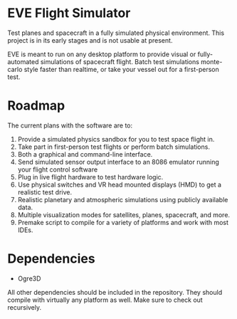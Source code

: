 EVE Flight Simulator
====================

Test planes and spacecraft in a fully simulated physical environment. This project is in its early stages and is not usable at present.

EVE is meant to run on any desktop platform to provide visual or fully-automated simulations of spacecraft flight. Batch test simulations monte-carlo style faster than realtime, or take your vessel out for a first-person test.

# Roadmap

The current plans with the software are to:
1. Provide a simulated physics sandbox for you to test space flight in.
2. Take part in first-person test flights or perform batch simulations.
3. Both a graphical and command-line interface.
4. Send simulated sensor output interface to an 8086 emulator running your flight control software
5. Plug in live flight hardware to test hardware logic.
6. Use physical switches and VR head mounted displays (HMD) to get a realistic test drive.
7. Realistic planetary and atmospheric simulations using publicly available data.
8. Multiple visualization modes for satellites, planes, spacecraft, and more.
9. Premake script to compile for a variety of platforms and work with most IDEs.

# Dependencies

* Ogre3D

All other dependencies should be included in the repository. They should compile with virtually any platform as well. Make sure to check out recursively.

